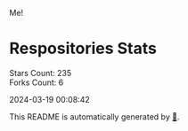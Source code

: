 Me!

# Respositories Stats
Stars Count: 235  
Forks Count: 6

2024-03-19 00:08:42  

This README is automatically generated by [🐰](https://github.com/rnitta/rnitta).
